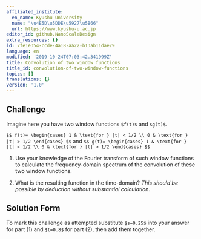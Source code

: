 ```yaml
---
affiliated_institute:
  en_name: Kyushu University
  name: "\u4E5D\u5DDE\u5927\u5B66"
  url: https://www.kyushu-u.ac.jp
editor_id: github.NanoScaleDesign
extra_resources: {}
id: 7fe1e354-ccde-4a18-aa22-b13ab11dae29
language: en
modified: '2019-10-24T07:03:42.341999Z'
title: Convolution of two window functions
title_id: convolution-of-two-window-functions
topics: []
translations: {}
version: '1.0'
---
```



## Challenge
Imagine here you have two window functions `$f(t)$` and `$g(t)$`.

`$$
    f(t)=
    \begin{cases}
        1 & \text{for } |t| < 1/2 \\
        0 & \text{for } |t| > 1/2
    \end{cases}
$$`
and
`$$
    g(t)=
    \begin{cases}
        1 & \text{for } |t| < 1/2 \\
        0 & \text{for } |t| > 1/2
    \end{cases}
$$`

1. Use your knowledge of the Fourier transform of such window functions to calculate the frequency-domain spectrum of the convolution of these two window functions.

2. What is the resulting function in the time-domain? *This should be possible by deduction without substantial calculation.*


## Solution Form
To mark this challenge as attempted substitute `$s=0.25$` into your answer for part (1) and `$t=0.8$` for part (2), then add them together.



